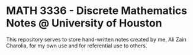 # MATH 3336 - Discrete Mathematics Notes @ University of Houston

This repository serves to store hand-written notes created by me, Ali Zain Charolia, for my own use and for referential use to others. 
